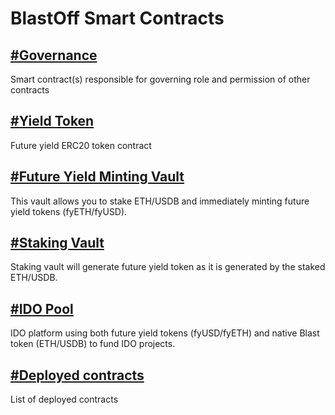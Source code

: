 # BlastOff Smart Contracts

## [#Governance](./governance.md)

Smart contract(s) responsible for governing role and permission of other contracts

## [#Yield Token](./yield-token.md)

Future yield ERC20 token contract

## [#Future Yield Minting Vault](./mint-vault.md)

This vault allows you to stake ETH/USDB and immediately minting future yield tokens (fyETH/fyUSD).

## [#Staking Vault](./staking-vault.md)

Staking vault will generate future yield token as it is generated by the staked ETH/USDB.

## [#IDO Pool](./ido.md)

IDO platform using both future yield tokens (fyUSD/fyETH) and native Blast token (ETH/USDB) to fund IDO projects.

## [#Deployed contracts](./deployed.md)

List of deployed contracts

